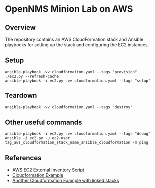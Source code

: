 # OpenNMS Minion Lab on AWS

## Overview

The repository contains an AWS CloudFormation stack and Ansible playbooks for setting up the stack and configuring the EC2 instances.

## Setup

    ansible-playbook -vv cloudformation.yaml --tags "provision"
    ./ec2.py --refresh-cache
    ansible-playbook -i ec2.py -vv cloudformation.yaml --tags "setup"

## Teardown

    ansible-playbook -vv cloudformation.yaml --tags "destroy"

## Other useful commands

    ansible-playbook -i ec2.py -vv cloudformation.yaml --tags "debug"
    ansible -i ec2.py -u ec2-user tag_aws_cloudformation_stack_name_ansible_cloudformation -m ping

## References

* [AWS EC2 External Inventory Script](http://docs.ansible.com/ansible/intro_dynamic_inventory.html#example-aws-ec2-external-inventory-script)
* [Cloudformation Example]( https://github.com/ansible/ansible-examples/blob/master/language_features/cloudformation.yaml)
* [Another Cloudformation Example with linked stacks](http://odecee.com.au/cloudformation-and-ansible/)
